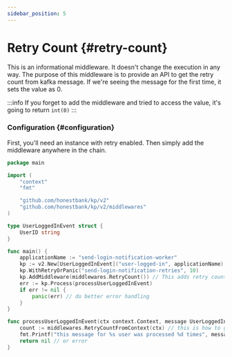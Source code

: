 ```yaml
---
sidebar_position: 5
---
```


# Retry Count {#retry-count}
This is an informational middleware. It doesn't change the execution in any way.
The purpose of this middleware is to provide an API to get the retry count from kafka message.
If we're seeing the message for the first time, it sets the value as 0.

:::info
If you forget to add the middleware and tried to access the value, it's going to return `int(0)`
:::

### Configuration {#configuration}

First, you'll need an instance with retry enabled. Then simply add the middleware anywhere in the chain.

```go
package main

import (
	"context"
	"fmt"

	"github.com/honestbank/kp/v2"
	"github.com/honestbank/kp/v2/middlewares"
)

type UserLoggedInEvent struct {
	UserID string
}

func main() {
	applicationName := "send-login-notification-worker"
	kp := v2.New[UserLoggedInEvent]("user-logged-in", applicationName)
	kp.WithRetryOrPanic("send-login-notification-retries", 10)
	kp.AddMiddleware(middlewares.RetryCount()) // This adds retry count middleware
	err := kp.Process(processUserLoggedInEvent)
	if err != nil {
		panic(err) // do better error handling
	}
}

func processUserLoggedInEvent(ctx context.Context, message UserLoggedInEvent) error {
	count := middlewares.RetryCountFromContext(ctx) // this is how to get the count
	fmt.Printf("this message for %s user was processed %d times", message.UserID, count)
	return nil // or error
}
```
